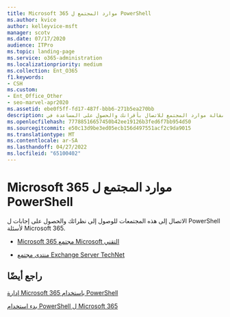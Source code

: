 ```yaml
---
title: Microsoft 365 موارد المجتمع ل PowerShell
ms.author: kvice
author: kelleyvice-msft
manager: scotv
ms.date: 07/17/2020
audience: ITPro
ms.topic: landing-page
ms.service: o365-administration
ms.localizationpriority: medium
ms.collection: Ent_O365
f1.keywords:
- CSH
ms.custom:
- Ent_Office_Other
- seo-marvel-apr2020
ms.assetid: ebe0f5ff-fd17-487f-bbb6-271b5ea270bb
description: توفر هذه المقالة موارد المجتمع للاتصال بأقرانك والحصول على المساعدة في PowerShell Microsoft 365.
ms.openlocfilehash: 77788516657450b42ee19126b3fed6f7bb954d50
ms.sourcegitcommit: e50c13d9be3ed05ecb156d497551acf2c9da9015
ms.translationtype: MT
ms.contentlocale: ar-SA
ms.lasthandoff: 04/27/2022
ms.locfileid: "65100402"
---
```

# <a name="microsoft-365-community-resources-for-powershell"></a>Microsoft 365 موارد المجتمع ل PowerShell

الاتصال إلى هذه المجتمعات للوصول إلى نظرائك والحصول على إجابات ل PowerShell لأسئلة Microsoft 365. 
  
- [Microsoft 365 مجتمع Microsoft التقني](https://techcommunity.microsoft.com/t5/microsoft-365/ct-p/microsoft365)
    
- [منتدى مجتمع Exchange Server TechNet](https://social.technet.microsoft.com/Forums/exchange/home?forum=exchangesvrgeneral)
    
## <a name="see-also"></a>راجع أيضًا

[إدارة Microsoft 365 باستخدام PowerShell](manage-microsoft-365-with-microsoft-365-powershell.md)
  
[بدء استخدام PowerShell ل Microsoft 365](getting-started-with-microsoft-365-powershell.md)
